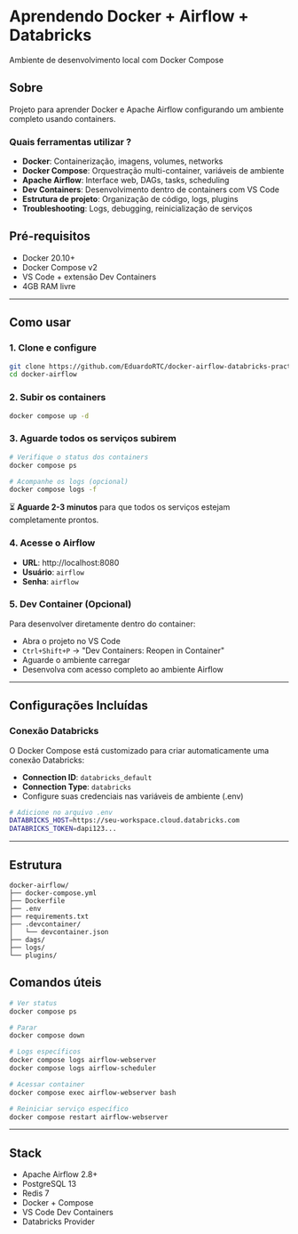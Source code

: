 # Aprendendo Docker + Airflow + Databricks
Ambiente de desenvolvimento local com Docker Compose

## Sobre
Projeto para aprender Docker e Apache Airflow configurando um ambiente completo usando containers.

### Quais ferramentas utilizar ?
* **Docker**: Containerização, imagens, volumes, networks
* **Docker Compose**: Orquestração multi-container, variáveis de ambiente
* **Apache Airflow**: Interface web, DAGs, tasks, scheduling
* **Dev Containers**: Desenvolvimento dentro de containers com VS Code
* **Estrutura de projeto**: Organização de código, logs, plugins
* **Troubleshooting**: Logs, debugging, reinicialização de serviços

## Pré-requisitos
* Docker 20.10+
* Docker Compose v2
* VS Code + extensão Dev Containers
* 4GB RAM livre

---

## Como usar

### 1. Clone e configure
```bash
git clone https://github.com/EduardoRTC/docker-airflow-databricks-practice
cd docker-airflow
```

### 2. Subir os containers
```bash
docker compose up -d
```

### 3. Aguarde todos os serviços subirem
```bash
# Verifique o status dos containers
docker compose ps

# Acompanhe os logs (opcional)
docker compose logs -f
```

⏳ **Aguarde 2-3 minutos** para que todos os serviços estejam completamente prontos.

### 4. Acesse o Airflow
* **URL**: http://localhost:8080
* **Usuário**: `airflow`
* **Senha**: `airflow`

### 5. Dev Container (Opcional)
Para desenvolver diretamente dentro do container:
* Abra o projeto no VS Code
* `Ctrl+Shift+P` → "Dev Containers: Reopen in Container"
* Aguarde o ambiente carregar
* Desenvolva com acesso completo ao ambiente Airflow

---

## Configurações Incluídas

### Conexão Databricks
O Docker Compose está customizado para criar automaticamente uma conexão Databricks:
* **Connection ID**: `databricks_default`
* **Connection Type**: `databricks`
* Configure suas credenciais nas variáveis de ambiente (.env)

```bash
# Adicione no arquivo .env
DATABRICKS_HOST=https://seu-workspace.cloud.databricks.com
DATABRICKS_TOKEN=dapi123...
```

---

## Estrutura
```
docker-airflow/
├── docker-compose.yml
├── Dockerfile
├── .env
├── requirements.txt
├── .devcontainer/
│   └── devcontainer.json
├── dags/
├── logs/
└── plugins/
```

## Comandos úteis
```bash
# Ver status
docker compose ps

# Parar
docker compose down

# Logs específicos
docker compose logs airflow-webserver
docker compose logs airflow-scheduler

# Acessar container
docker compose exec airflow-webserver bash

# Reiniciar serviço específico
docker compose restart airflow-webserver
```

---

## Stack
* Apache Airflow 2.8+
* PostgreSQL 13
* Redis 7
* Docker + Compose
* VS Code Dev Containers
* Databricks Provider
